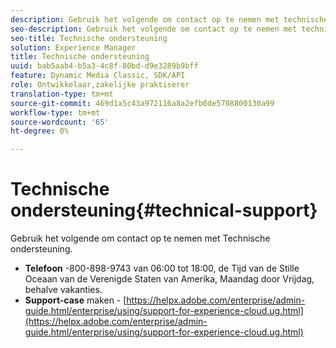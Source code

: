 ```yaml
---
description: Gebruik het volgende om contact op te nemen met technische ondersteuning.
seo-description: Gebruik het volgende om contact op te nemen met technische ondersteuning.
seo-title: Technische ondersteuning
solution: Experience Manager
title: Technische ondersteuning
uuid: bab5aab4-b5a3-4c8f-80bd-d9e3289b9bff
feature: Dynamic Media Classic, SDK/API
role: Ontwikkelaar,zakelijke praktiserer
translation-type: tm+mt
source-git-commit: 469d1a5c43a972116a8a2efb0de5708800130a99
workflow-type: tm+mt
source-wordcount: '65'
ht-degree: 0%

---
```



# Technische ondersteuning{#technical-support}

Gebruik het volgende om contact op te nemen met Technische ondersteuning.

* **Telefoon** -800-898-9743 van 06:00 tot 18:00, de Tijd van de Stille Oceaan van de Verenigde Staten van Amerika, Maandag door Vrijdag, behalve vakanties.
* **Support-case**  maken -  [https://helpx.adobe.com/enterprise/admin-guide.html/enterprise/using/support-for-experience-cloud.ug.html](https://helpx.adobe.com/enterprise/admin-guide.html/enterprise/using/support-for-experience-cloud.ug.html)

